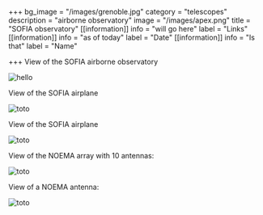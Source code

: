 +++
bg_image = "/images/grenoble.jpg"
category = "telescopes"
description = "airborne observatory"
image = "/images/apex.png"
title = "SOFIA observatory"
[[information]]
info = "will go here"
label = "Links"
[[information]]
info = "as of today"
label = "Date"
[[information]]
info = "Is that"
label = "Name"

+++
View of the SOFIA airborne observatory

![hello](/images/sofia_1.jpg)

View of the SOFIA airplane

![toto](/images/sofia_2.jpg)

View of the SOFIA airplane

![toto](/images/sofia_4.jpg)

View of the NOEMA array with 10 antennas: 

![toto](/images/noema.jpg)

View of a NOEMA antenna:

![toto](/images/noema_2.jpg)
